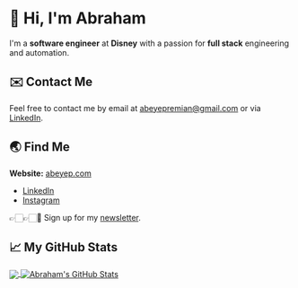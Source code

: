 # 👋 Hi, I'm Abraham

I'm a **software engineer** at **Disney** with a passion for **full stack** engineering and automation.

## ✉️ Contact Me

Feel free to contact me by email at abeyepremian@gmail.com or via [LinkedIn](https://www.linkedin.com/in/ayepremian/).

## 🌏 Find Me

**Website:** [abeyep.com](https://www.abeyep.com/)
- [LinkedIn](https://www.linkedin.com/in/ayepremian/)
- [Instagram](https://www.instagram.com/theabeman/)

👉🏻👉🏻📧 Sign up for my [newsletter](https://tinyletter.com/abeyep).

## &#x1f4c8; My GitHub Stats

<a href="https://www.abeyep.com/">
  <img align="center" src="https://github-readme-stats.vercel.app/api/top-langs/?username=Abraham21&hide=c%2B%2B,TeX&title_color=ffffff&text_color=c9cacc&icon_color=2bbc8a&bg_color=1d1f21" />
</a>

<a href="https://www.abeyep.com/">
  <img align="center" src="https://github-readme-stats.vercel.app/api?username=Abraham21&show_icons=true&line_height=27&count_private=true&include_all_commits=true&title_color=ffffff&text_color=c9cacc&icon_color=2bbc8a&bg_color=1d1f21" alt="Abraham's GitHub Stats" />
</a>

<!--
**Abraham21/Abraham21** is a ✨ _special_ ✨ repository because its `README.md` (this file) appears on your GitHub profile.

Here are some ideas to get you started:

- 🔭 I’m currently working on ...
- 🌱 I’m currently learning ...
- 👯 I’m looking to collaborate on ...
- 🤔 I’m looking for help with ...
- 💬 Ask me about ...
- 📫 How to reach me: ...
- 😄 Pronouns: ...
- ⚡ Fun fact: ...
-->
